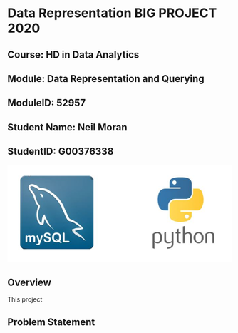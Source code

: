 # Data Representation BIG PROJECT 2020

## Course: HD in Data Analytics
## Module: Data Representation and Querying
## ModuleID: 52957
## Student Name: Neil Moran
## StudentID: G00376338

![Image](Images/bigprojectlogo.JPG "Image")

## Overview

This project 

## Problem Statement
